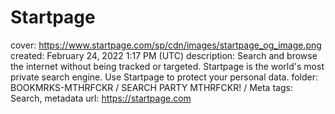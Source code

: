 # Startpage

cover: https://www.startpage.com/sp/cdn/images/startpage_og_image.png
created: February 24, 2022 1:17 PM (UTC)
description: Search and browse the internet without being tracked or targeted. Startpage is the world's most private search engine. Use Startpage to protect your personal data.
folder: BOOKMRKS-MTHRFCKR / SEARCH PARTY MTHRFCKR! / Meta
tags: Search, metadata
url: https://startpage.com